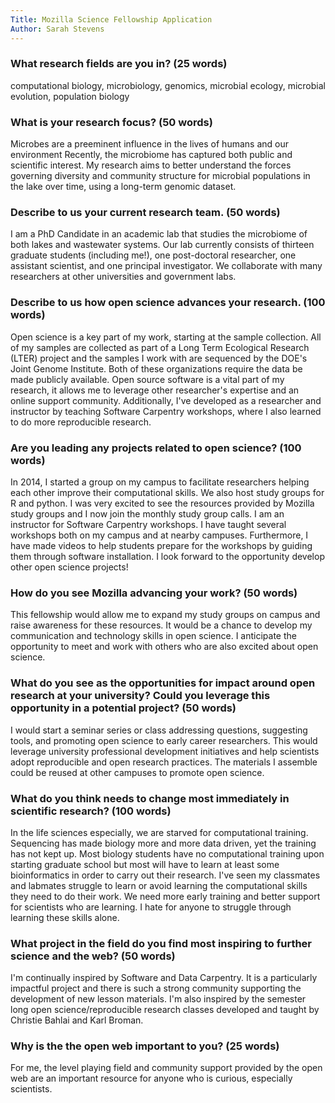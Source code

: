 ```yaml
---
Title: Mozilla Science Fellowship Application
Author: Sarah Stevens
---
```



### What research fields are you in? (25 words)  
computational biology, microbiology, genomics, microbial ecology, microbial evolution, population biology

### What is your research focus? (50 words)  
Microbes are a preeminent influence in the lives of humans and our environment
Recently, the microbiome has captured both public and scientific interest.
My research aims to better understand the forces governing diversity and community structure for microbial populations in the lake over time, using a long-term genomic dataset.

### Describe to us your current research team. (50 words)  
I am a PhD Candidate in an academic lab that studies the microbiome of both lakes and wastewater systems.
Our lab currently consists of thirteen graduate students (including me!), one post-doctoral researcher, one assistant scientist, and one principal investigator.
We collaborate with many researchers at other universities and government labs.


### Describe to us how open science advances your research. (100 words)  
Open science is a key part of my work, starting at the sample collection.
All of my samples are collected as part of a Long Term Ecological Research (LTER) project and the samples I work with are sequenced by the DOE's Joint Genome Institute.
Both of these organizations require the data be made publicly available.
Open source software is a vital part of my research, it allows me to leverage other researcher's expertise and an online support community.
Additionally, I've developed as a researcher and instructor by teaching Software Carpentry workshops, where I also learned to do more reproducible research.

### Are you leading any projects related to open science? (100 words)  
In 2014, I started a group on my campus to facilitate researchers helping each other improve their computational skills.
We also host study groups for R and python.
I was very excited to see the resources provided by Mozilla study groups and I now join the monthly study group calls.
I am an instructor for Software Carpentry workshops.
I have taught several workshops both on my campus and at nearby campuses.
Furthermore, I have made videos to help students prepare for the workshops by guiding them through software installation.
I look forward to the opportunity develop other open science projects!

### How do you see Mozilla advancing your work? (50 words)  
This fellowship would allow me to expand my study groups on campus and raise awareness for these resources.
It would be a chance to develop my communication and technology skills in open science.
I anticipate the opportunity to meet and work with others who are also excited about open science.

### What do you see as the opportunities for impact around open research at your university? Could you leverage this opportunity in a potential project? (50 words)
I would start a seminar series or class addressing questions, suggesting tools, and promoting open science to early career researchers.
This would leverage university professional development initiatives and help scientists adopt reproducible and open research practices.
The materials I assemble could be reused at other campuses to promote open science.

### What do you think needs to change most immediately in scientific research? (100 words)
In the life sciences especially, we are starved for computational training.  Sequencing has made biology more and more data driven, yet the training has not kept up.  Most biology students have no computational training upon starting graduate school but most will have to learn at least some bioinformatics in order to carry out their research.  I've seen my classmates and labmates struggle to learn or avoid learning the computational skills they need to do their work.  We need more early training and better support for scientists who are learning.  I hate for anyone to struggle through learning these skills alone.

### What project in the field do you find most inspiring to further science and the web? (50 words)
I'm continually inspired by Software and Data Carpentry.
It is a particularly impactful project and there is such a strong community supporting the development of new lesson materials. 
I'm also inspired by the semester long open science/reproducible research classes developed and taught by Christie Bahlai and Karl Broman.

### Why is the the open web important to you? (25 words)
For me, the level playing field and community support provided by the open web are an important resource for anyone who is curious, especially scientists.
